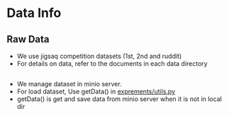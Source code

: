 # Data Info

## Raw Data
* We use jigsaq competition datasets (1st, 2nd and ruddit)
* For details on data, refer to the documents in each data directory

##
* We manage dataset in minio server.
* For load dataset, Use getData() in [exprements/utils.py](https://github.com/team-ok-nlp/jigsaw-toxic-competition/blob/9680d93458a2280b191faa62bce7d2b458e8c522/experiments/utils.py)
* getData() is get and save data from minio server when it is not in local dir